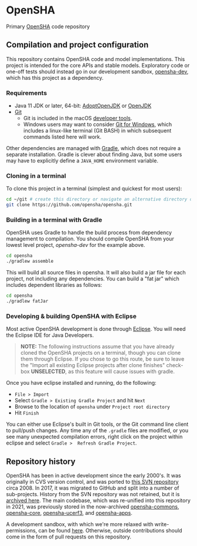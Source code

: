 # OpenSHA

Primary [OpenSHA](https://opensha.org) code repository

## Compilation and project configuration

This repository contains OpenSHA code and model implementations. This project is intended for the core APIs and stable models. Exploratory code or one-off tests should instead go in our development sandbox, [opensha-dev](https://github.com/opensha/opensha-dev), which has this project as a dependency.

### Requirements

* Java 11 JDK or later, 64-bit: [AdoptOpenJDK](https://adoptopenjdk.net/) or [OpenJDK](https://jdk.java.net/)
* [Git](https://git-scm.com/downloads)
    - Git is included in the macOS [developer tools](https://developer.apple.com/xcode/).
    - Windows users may want to consider [Git for Windows](https://git-for-windows.github.io), which includes a linux-like terminal (Git BASH) in which subsequent commands listed here will work.
 
Other dependencies are managed with [Gradle](https://gradle.org/), which does not require a separate installation. Gradle is clever about finding Java, but some users may have to explicitly define a `JAVA_HOME` environment variable. 

### Cloning in a terminal

To clone this project in a terminal (simplest and quickest for most users):

```bash
cd ~/git # create this directory or navigate an alternative directory of your choosing
git clone https://github.com/opensha/opensha.git
```

### Building in a terminal with Gradle

OpenSHA uses Gradle to handle the build process from dependency management to compilation. You should compile OpenSHA from your lowest level project, *opensha-dev* for the example above.

```bash
cd opensha
./gradlew assemble
```

This will build all source files in opensha. It will also build a jar file for each project, not including any dependencies. You can build a "fat jar" which includes dependent libraries as follows:

```bash
cd opensha
./gradlew fatJar
```

### Developing & building OpenSHA with Eclipse

Most active OpenSHA development is done through [Eclipse](https://eclipse.org). You will need the Eclipse IDE for Java Developers.

>**NOTE:** The following instructions assume that you have already cloned the OpenSHA projects on a terminal, though you can clone them through Eclipse. If you chose to go this route, be sure to leave the "Import all existing Eclipse projects after clone finishes" check-box **UNSELECTED**, as this feature will cause issues with gradle.

Once you have eclipse installed and running, do the following:

* `File > Import`  
* Select `Gradle > Existing Gradle Project` and hit `Next`  
* Browse to the location of `opensha` under `Project root directory`  
* Hit `Finish`  

You can either use Eclipse's built in Git tools, or the Git command line client to pull/push changes. Any time any of the `.gradle` files are modified, or you see many unexpected compilation errors, right click on the project within eclipse and select `Gradle >  Refresh Gradle Project`.

## Repository history

OpenSHA has been in active development since the early 2000's. It was originally in CVS version control, and was ported to [this SVN repository](https://source.usc.edu/svn/opensha/trunk/) circa 2008. In 2017, it was migrated to GitHub and split into a number of sub-projects. History from the SVN repository was not retained, but it is [archived here](https://github.com/opensha/opensha-svn-archive). The main codebase, which was re-unified into this repository in 2021, was previously stored in the now-archived [opensha-commons](https://github.com/opensha/opensha-commons), [opensha-core](https://github.com/opensha/opensha-core), [opensha-ucerf3](https://github.com/opensha/opensha-ucerf3), and [opensha-apps](https://github.com/opensha/opensha-apps).

A development sandbox, with which we're more relaxed with write-permissions, can be found [here](https://github.com/opensha/opensha-dev). Otherwise, outside contributions should come in the form of pull requests on this repository.
